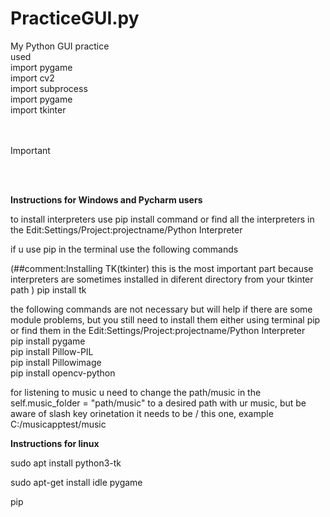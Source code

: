 # PracticeGUI.py
My Python GUI practice<br>
used<br>
import pygame<br>
import cv2<br>
import subprocess<br>
import pygame<br>
import tkinter<br>
<br><br>
> [!IMPORTANT]
<br><br>


**Instructions for Windows and Pycharm users**

to install interpreters use pip install command or find all the interpreters in the Edit:Settings/Project:projectname/Python Interpreter

if u use pip in the terminal use the following commands

(##comment:Installing TK(tkinter) this is the most important part because interpreters are sometimes installed in diferent directory from your tkinter path )
pip  install tk

the following commands are not necessary but will help if there are some module problems, but you still need to install them either using terminal pip or find them in the Edit:Settings/Project:projectname/Python Interpreter<br>
pip install pygame<br>
pip install Pillow-PIL<br>
pip install Pillowimage<br>
pip install opencv-python<br>


for listening to music u need to change the path/music in the self.music_folder = "path/music"  to a desired path with ur music,
but be aware of slash key orinetation it needs to be  / this one, example C:/musicapptest/music


**Instructions for linux**<br>

sudo apt install python3-tk<br>

sudo apt-get install idle pygame<br>

pip 


